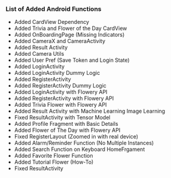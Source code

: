 ### List of Added Android Functions
* Added CardView Dependency
* Added Trivia and Flower of the Day CardView
* Added OnBoardingPage (Missing Indicators)
* Added CameraX and CameraActivity
* Added Result Activity
* Added Camera Utils
* Added User Pref (Save Token and Login State)
* Added LoginActivity 
* Added LoginActivity Dummy Logic
* Added RegisterActivity
* Added RegisterActivity Dummy Logic
* Added LoginActivity with Flowery API
* Added RegisterActivity with Flowery API
* Added Trivia Flower with Flowery API
* Added Result Activity with Machine Learning Image Learning
* Fixed ResultActivity with Tensor Model
* Added Profile Fragment with Basic Details
* Added Flower of The Day with Flowery API
* Fixed RegisterLayout (Zoomed in with real device)
* Added Alarm/Reminder Function (No Multiple Instances)
* Added Search Function on Keyboard HomeFrgament
* Added Favorite Flower Function
* Added Tutorial Flower (How-To)
* Fixed ResultActivity

